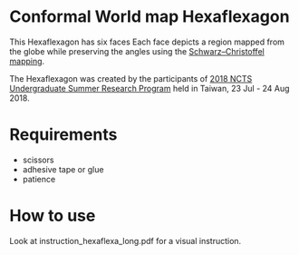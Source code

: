 Conformal World map Hexaflexagon
=============
This Hexaflexagon has six faces
Each face depicts a region mapped from the globe while preserving the angles
using the [Schwarz–Christoffel mapping](https://en.wikipedia.org/wiki/Schwarz–Christoffel_mapping).

The Hexaflexagon was created by the participants of
[2018 NCTS Undergraduate Summer Research Program](http://www.ncts.ntu.edu.tw/news_detail.php?nid=59) held in Taiwan, 23 Jul - 24 Aug 2018.

# Requirements
- scissors
- adhesive tape or glue
- patience

# How to use
Look at instruction_hexaflexa_long.pdf for a visual instruction.

